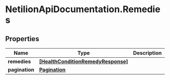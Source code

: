 # NetilionApiDocumentation.Remedies

## Properties
Name | Type | Description | Notes
------------ | ------------- | ------------- | -------------
**remedies** | [**[HealthConditionRemedyResponse]**](HealthConditionRemedyResponse.md) |  | [optional] 
**pagination** | [**Pagination**](Pagination.md) |  | [optional] 


